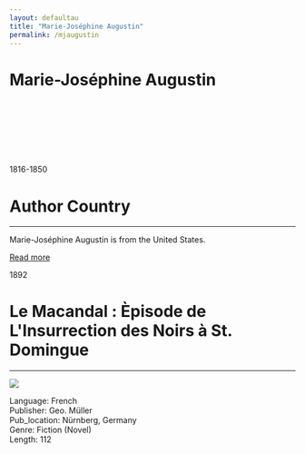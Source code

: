 ```yaml
---
layout: defaultau
title: "Marie-Joséphine Augustin"
permalink: /mjaugustin
---
```

<!-- partial:index.partial.html -->
<div class="content">
    <h1>Marie-Joséphine Augustin</h1>
    <div class="quote">
        <div><img src="" class="logo"></div>
    </div>
    <div class="timeline">
        <div style="padding-bottom:100px;"></div>
        <div class="block">
            <div class="date right"><p class="right">1816-1850 </p></div>
            <div class="dot"></div>
            <div class="left first">
                <h1>Author Country</h1><hr>
            <p>Marie-Joséphine Augustin is from the United States.</p>
                <a href="">Read more</a>
            </div>
        </div>
        <div class="block">
            <div class="date left"><p class="left">1892</p></div>
            <div class="dot"></div>
            <div class="right">
                <h1>Le Macandal : Èpisode de L'Insurrection des Noirs à St. Domingue</h1><hr>
                <p><img src="https://m.media-amazon.com/images/I/41xIr892z7L._SX327_BO1,204,203,200_.jpg"></p>
                <p>
                Language: French<br/>
                Publisher: Geo. Müller<br/>
                Pub_location: Nürnberg, Germany<br/>
                Genre: Fiction (Novel)<br/>
                Length: 112<br/>                   </p>
            </div>
        </div>
 	 